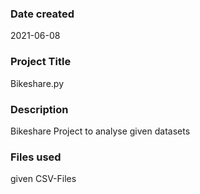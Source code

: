 
### Date created
2021-06-08

### Project Title
Bikeshare.py

### Description
Bikeshare Project to analyse given datasets

### Files used
given CSV-Files



